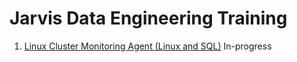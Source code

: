 # Jarvis Data Engineering Training
1. [Linux Cluster Monitoring Agent (Linux and SQL)](./linux_sql) In-progress

